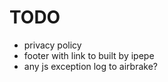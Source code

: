 # TODO
 - privacy policy
 - footer with link to built by ipepe
 - any js exception log to airbrake?
 